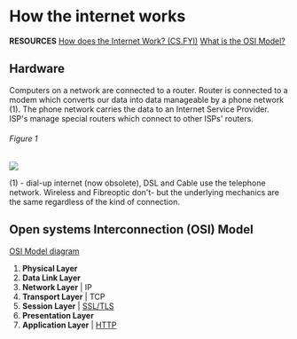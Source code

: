 # How the internet works

**RESOURCES**
[How does the Internet Work? (CS.FYI)](https://cs.fyi/guide/how-does-internet-work)
[What is the OSI Model?](https://www.cloudflare.com/en-gb/learning/ddos/glossary/open-systems-interconnection-model-osi/)

## Hardware
Computers on a network are connected to a router. Router is connected to a modem which converts our data into data manageable by a phone network (1). The phone network carries the data to an Internet Service Provider. ISP's manage special routers which connect to other ISPs' routers. 
###### Figure 1
![](internet-schema-7%202.png)

(1) - dial-up internet (now obsolete), DSL and Cable use the telephone network. Wireless and Fibreoptic don't- but the underlying mechanics are the same regardless of the kind of connection. 

## Open systems Interconnection (OSI) Model
[OSI Model diagram](OSI%20Model.md)
1. **Physical Layer** 
2. **Data Link Layer**
3. **Network Layer** | IP
4. **Transport Layer** | TCP
5. **Session Layer** | [SSL/TLS](SSL%20and%20TLS.md)
6. **Presentation Layer**
7. **Application Layer** | [HTTP](HTTP.md)